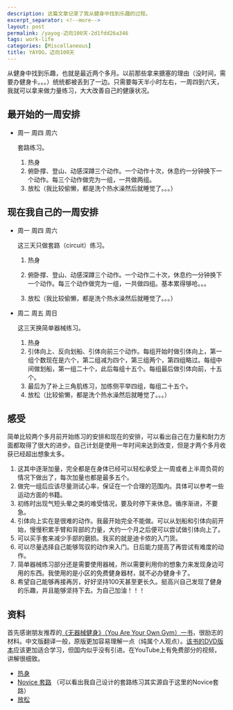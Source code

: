 ```yaml
---
description: 这篇文章记录了我从健身中找到乐趣的过程。
excerpt_separator: <!--more-->
layout: post
permalink: /yayog-迈向100天-2d1fdd26a346
tags: work-life
categories: [Miscellaneous]
title: YAYOG，迈向100天
---
```

从健身中找到乐趣，也就是最近两个多月。以前那些拿来搪塞的理由（没时间，需要办健身卡。。。）统统都被丢到了一边。只需要每天半小时左右，一周四到六天，我就可以拿来做力量练习，大大改善自己的健康状况。
<!--more-->

## 最开始的一周安排

* 周一 周四 周六

  套路练习。

  1. 热身
  1. 俯卧撑、登山、动感深蹲三个动作。一个动作十次，休息约一分钟换下一个动作。每三个动作做完为一组，一共做两组。
  1. 放松（我比较偷懒，都是洗个热水澡然后就睡觉了。。。）

## 现在我自己的一周安排

* 周一 周四 周六

  这三天只做套路（circuit）练习。

  1. 热身

  1. 俯卧撑、登山、动感深蹲三个动作。一个动作二十次，休息约一分钟换下一个动作。每三个动作做完为一组，一共做四组。基本累得够呛。。。

  1. 放松（我比较偷懒，都是洗个热水澡然后就睡觉了。。。）

* 周二 周五 周日

  这三天换简单器械练习。

  1. 热身
  1. 引体向上、反向划船、引体向前三个动作。每组开始时做引体向上，第一组个数现在是六个，第二组减为四个，第三组两个，第四组略过。每组中间做划船，第一组二十个，此后每组十五个。每组最后做引体向前，十五个。
  1. 最后为了补上三角肌练习，加练侧平举四组，每组二十五个。
  1. 放松（比较偷懒，都是洗个热水澡然后就睡觉了。。。）

## 感受

简单比较两个多月前开始练习的安排和现在的安排，可以看出自己在力量和耐力方面都取得了很大的进步。自己计划是使用一年时间来达到改变，但是才两个多月收获已经超出想象太多。

1. 这其中逐渐加量，完全都是在身体已经可以轻松承受上一周或者上半周负荷的情况下做出了，每次加量也都是最多五个。
1. 做完一组后应该尽量测试心率，保证在一个合理的范围内。具体可以参考一些运动方面的书籍。
1. 初练时出现气短头晕之类的难受情况，要及时停下来休息。循序渐进，不要急。
1. 引体向上实在是很难的动作。我最开始完全不能做。可以从划船和引体向前开始，慢慢积累手臂和背部的力量，大约一个月之后便可以尝试做引体向上了。
1. 可以买手套来减少手部的磨损。我买的就是迪卡侬的入门货。
1. 可以尽量选择自己能够驾驭的动作来入门。日后能力提高了再尝试有难度的动作。
1. 简单器械练习部分还是需要使用器械，所以需要利用你的想象力来发现身边可用的东西。我使用的是小区的免费健身器材，就不必办健身卡了。
1. 希望自己能够再接再厉，好好坚持100天甚至更长久。挺高兴自己发现了健身的乐趣，并且能够坚持下去。为自己加油！！！

## 资料

首先感谢朋友推荐的[《无器械健身》（You Are Your Own Gym）一书](http://book.douban.com/subject/11608712/)，很励志的材料。中文版翻译一般，原版更加容易理解一点（纯属个人观点）。[该书的DVD版本](http://www.amazon.com/You-Are-Your-Own-Gym/dp/B00AM7EQYC/ref=pd_sim_b_1/185-8037722-8664210)应该更加适合学习，但国内似乎没有引进。在YouTube上有免费部分的视频，讲解很细致。

* [热身](http://www.youtube.com/watch?v=ZtcAFnM9iFM)
* [Novice 套路](http://www.youtube.com/watch?v=wF5-uMJD8uw) （可以看出我自己设计的套路练习其实源自于这里的Novice套路）
* [放松](http://www.youtube.com/watch?v=QOoKwRIhcoA)
